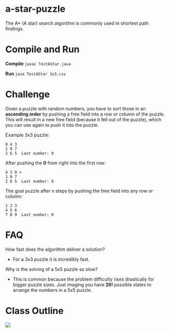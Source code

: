 # a-star-puzzle

The A* (A star) search algorithm is commonly used in shortest path findings.

# Compile and Run

<b>Compile</b> ```javac TestAStar.java```

<b>Run</b> ```java TestAStar 3x3.csv```

# Challenge

Given a puzzle with random numbers, you have to sort those in an <b>ascending order</b> by pushing a free field into a row or column of the puzzle. This will result in a new free field (because it fell out of the puzzle), which you can use again to push it into the puzzle.

Example 3x3 puzzle:

```
8 4 3
1 9 7
2 6 5  Last number: 0
```

After pushing the <b>0</b> from right into the first row:

```
4 3 0 <
1 9 7
2 6 5  Last number: 8
```

The goal puzzle after n steps by pushing the free field into any row or column:

```
1 2 3
4 5 6
7 8 9  Last number: 0
```

# FAQ

How fast does the algorithm deliver a solution?
- For a 3x3 puzzle it is incredibly fast.

Why is the solving of a 5x5 puzzle so slow?
- This is common because the problem difficulty rises drastically for bigger puzzle sizes. Just imaging you have <b>26!</b> possible states to arrange the numbers in a 5x5 puzzle.

# Class Outline

![](http://i.imgur.com/Tx4llYT.png)
